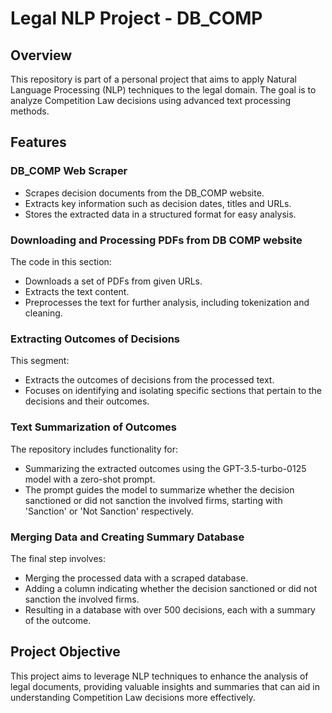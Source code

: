 # Legal NLP Project - DB_COMP

## Overview

This repository is part of a personal project that aims to apply Natural Language Processing (NLP) techniques to the legal domain. The goal is to analyze Competition Law decisions using advanced text processing methods.

## Features

### DB_COMP Web Scraper
- Scrapes decision documents from the DB_COMP website.
- Extracts key information such as decision dates, titles and URLs.
- Stores the extracted data in a structured format for easy analysis.

### Downloading and Processing PDFs from DB COMP website

The code in this section:
- Downloads a set of PDFs from given URLs.
- Extracts the text content.
- Preprocesses the text for further analysis, including tokenization and cleaning.

### Extracting Outcomes of Decisions

This segment:
- Extracts the outcomes of decisions from the processed text.
- Focuses on identifying and isolating specific sections that pertain to the decisions and their outcomes.

### Text Summarization of Outcomes

The repository includes functionality for:
- Summarizing the extracted outcomes using the GPT-3.5-turbo-0125 model with a zero-shot prompt.
- The prompt guides the model to summarize whether the decision sanctioned or did not sanction the involved firms, starting with 'Sanction' or 'Not Sanction' respectively.

### Merging Data and Creating Summary Database

The final step involves:
- Merging the processed data with a scraped database.
- Adding a column indicating whether the decision sanctioned or did not sanction the involved firms.
- Resulting in a database with over 500 decisions, each with a summary of the outcome.

## Project Objective

This project aims to leverage NLP techniques to enhance the analysis of legal documents, providing valuable insights and summaries that can aid in understanding Competition Law decisions more effectively.
